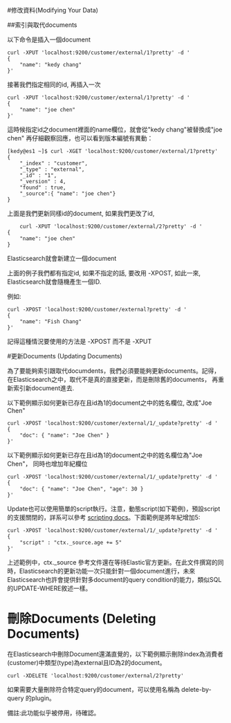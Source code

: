 #修改資料(Modifying Your Data)

##索引與取代documents

以下命令是插入一個document

    curl -XPUT 'localhost:9200/customer/external/1?pretty' -d '
    {
        "name": "kedy chang"
    }'

接著我們指定相同的id, 再插入一次

    curl -XPUT 'localhost:9200/customer/external/1?pretty' -d '
    {
        "name": "joe chen"
    }'


這時候指定id之document裡面的name欄位，就會從"kedy chang"被替換成"joe chen" 再仔細觀察回應，也可以看到版本編號有異動：

    [kedy@es1 ~]$ curl -XGET 'localhost:9200/customer/external/1?pretty'
    {
        "_index" : "customer",
        "_type" : "external",
        "_id" : "1",
        "_version" : 4,
        "found" : true,
        "_source":{ "name": "joe chen"}
    }


上面是我們更新同樣id的document, 如果我們更改了id, 

        curl -XPUT 'localhost:9200/customer/external/2?pretty' -d '
    {
        "name": "joe chen"
    }
    
Elasticsearch就會新建立一個document

上面的例子我們都有指定id, 如果不指定的話, 要改用 -XPOST, 如此一來, Elasticsearch就會隨機產生一個ID.

例如:

    curl -XPOST 'localhost:9200/customer/external?pretty' -d '
    {
        "name": "Fish Chang"
    }'

記得這種情況要使用的方法是 -XPOST 而不是 -XPUT

#更新Documents (Updating Documents)

為了要能夠索引跟取代documdents，我們必須要能夠更新documents。記得， 在Elasticsearch之中，取代不是真的直接更新，而是刪除舊的documents， 再重新索引新document進去.

以下範例顯示如何更新已存在且id為1的document之中的姓名欄位, 改成"Joe Chen"

    curl -XPOST 'localhost:9200/customer/external/1/_update?pretty' -d '
    {
        "doc": { "name": "Joe Chen" }
    }'

以下範例顯示如何更新已存在且id為1的document之中的姓名欄位為"Joe Chen"， 同時也增加年紀欄位

    curl -XPOST 'localhost:9200/customer/external/1/_update?pretty' -d '
    {
        "doc": { "name": "Joe Chen", "age": 30 }
    }'

Update也可以使用簡單的script執行。注意，動態script(如下範例)，預設script的支援關閉的，詳系可以參考 [scripting docs](https://www.elastic.co/guide/en/elasticsearch/reference/2.0/modules-scripting.html)。下面範例是將年紀增加5:

    curl -XPOST 'localhost:9200/customer/external/1/_update?pretty' -d '
    {
        "script" : "ctx._source.age += 5"
    }'
    
上述範例中，ctx._source 參考文件還在等待Elastic官方更新。在此文件撰寫的同時，Elasticsearch的更新功能一次只能針對一個document進行，未來Elasticsearch也許會提供針對多document的query condition的能力，類似SQL的UPDATE-WHERE敘述一樣。

# 刪除Documents (Deleting Documents)

在Elasticsearch中刪除Document還滿直覺的，以下範例顯示刪除index為消費者(customer)中類型(type)為external且ID為2的document。

    curl -XDELETE 'localhost:9200/customer/external/2?pretty'
    
如果需要大量刪除符合特定query的document，可以使用名稱為 delete-by-query 的plugin。

備註:此功能似乎被停用，待確認。

